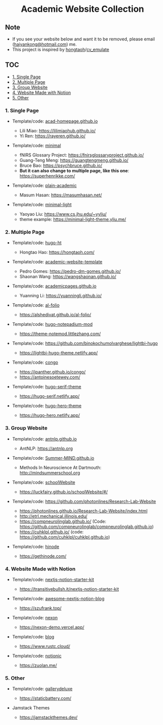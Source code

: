 <h1 align="center">Academic Website Collection</h1>

## Note

- If you see your website below and want it to be removed, please email (haiyankong@hotmail.com) me. 
- This project is inspired by [hongtaoh](https://github.com/hongtaoh)/[cv_emulate](https://github.com/hongtaoh/cv_emulate)


## TOC

- [1. Single Page](#1-single-page)
- [2. Multiple Page](#2-multiple-page)
- [3. Group Website](#3-group-website)
- [4. Website Made with Notion](#4-website-made-with-notion)
- [5. Other](#5-other)


### 1. Single Page

- Template/code: [acad-homepage.github.io](https://github.com/RayeRen/acad-homepage.github.io)
  - Lili Miao: https://lilimiaohub.github.io/
  - Yi Ren: https://rayeren.github.io/

- Template/code: [minimal](https://github.com/orderedlist/minimal)
  - fNIRS Glossary Project: https://fnirsglossaryproject.github.io/
  - Guang-Teng Meng: https://guangtengmeng.github.io/
  - Bruce Bao: https://psychbruce.github.io/
  - **But it can also change to multiple page, like this one**: https://superhenrikke.com/

- Template/code: [plain-academic](https://github.com/mavroudisv/plain-academic)
  - Masum Hasan: https://masumhasan.net/

- Template/code: [minimal-light](https://github.com/yaoyao-liu/minimal-light)
  - Yaoyao Liu: https://www.cs.jhu.edu/~yyliu/
  - theme example: https://minimal-light-theme.yliu.me/


### 2. Multiple Page

- Template/code: [hugo-ht](https://github.com/hongtaoh/hugo-ht)
  - Hongtao Hao: https://hongtaoh.com/

- Template/code: [academic-website-template](https://github.com/sbryngelson/academic-website-template)
  - Pedro Gomes: https://pedro-dm-gomes.github.io/
  - Shaonan Wang: https://wangshaonan.github.io/

- Template/code: [academicpages.github.io](https://github.com/academicpages/academicpages.github.io)
  - Yuanning Li: https://yuanningli.github.io/

- Template/code: [al-folio](https://github.com/alshedivat/al-folio)
  - https://alshedivat.github.io/al-folio/

- Template/code: [hugo-notepadium-mod](https://github.com/qdzhang/hugo-notepadium-mod)
  - https://theme-notemod.littlezhang.com/

- Template/code: https://github.com/binokochumolvarghese/lightbi-hugo
  	- https://lightbi-hugo-theme.netlify.app/

- Template/code: [congo](https://github.com/jpanther/congo)
  - https://jpanther.github.io/congo/
  - https://antoinesoetewey.com/

- Template/code: [hugo-serif-theme](https://github.com/zerostaticthemes/hugo-serif-theme)
  - https://hugo-serif.netlify.app/

- Template/code: [hugo-hero-theme](https://github.com/zerostaticthemes/hugo-hero-theme)
  - https://hugo-hero.netlify.app/


### 3. Group Website

- Template/code: [antnlp.github.io](https://github.com/AntNLP/antnlp.github.io)
  - AntNLP: https://antnlp.org
  
- Template/code: [Summer-MIND.github.io](https://github.com/Summer-MIND/Summer-MIND.github.io)
  - Methods In Neuroscience At Dartmouth: http://mindsummerschool.org

- Template/code: [schoolWebsite](https://github.com/LuckFairy/schoolWebsite)
  - https://luckfairy.github.io/schoolWebsite/#/

- Template/code: https://github.com/photonlines/Research-Lab-Website
  - https://photonlines.github.io/Research-Lab-Website/index.html
  - http://etrl.mechanical.illinois.edu/
  - https://compneurolinglab.github.io/ (Code: https://github.com/compneurolinglab/compneurolinglab.github.io)
  - https://cuhklpl.github.io/ (code: https://github.com/cuhklpl/cuhklpl.github.io)

- Template/code: [hinode](https://github.com/gethinode/hinode)
  - https://gethinode.com/


### 4. Website Made with Notion

- Template/code: [nextjs-notion-starter-kit](https://github.com/transitive-bullshit/nextjs-notion-starter-kit)
    - https://transitivebullsh.it/nextjs-notion-starter-kit

- Template/code: [awesome-nextjs-notion-blog](https://github.com/frankcbliu/awesome-nextjs-notion-blog) 
  - https://szufrank.top/

- Template/code: [nexon](https://github.com/fky2015/nexon)
  - https://nexon-demo.vercel.app/

- Template/code:  [blog](https://github.com/ycjcl868/blog)
  - https://www.rustc.cloud/

- Template/code:  [notionic](https://github.com/izuolan/notionic)
  - https://zuolan.me/


### 5. Other

- Template/code: [gallerydeluxe](https://github.com/bep/gallerydeluxe)
  - https://staticbattery.com/



- Jamstack Themes
  - https://jamstackthemes.dev/
